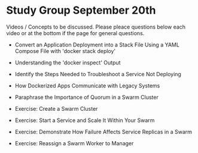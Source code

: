# Study Group September 20th 

Videos / Concepts to be discussed. Please pleace questions below each video or at the bottom if the page for general questions.

* Convert an Application Deployment into a Stack File Using a YAML Compose File with 'docker stack deploy'

* Understanding the 'docker inspect' Output

* Identify the Steps Needed to Troubleshoot a Service Not Deploying

* How Dockerized Apps Communicate with Legacy Systems

* Paraphrase the Importance of Quorum in a Swarm Cluster

* Exercise: Create a Swarm Cluster

* Exercise: Start a Service and Scale It Within Your Swarm

* Exercise: Demonstrate How Failure Affects Service Replicas in a Swarm

* Exercise: Reassign a Swarm Worker to Manager
